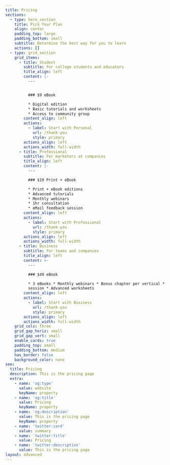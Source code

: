 ```yaml
---
title: Pricing
sections:
  - type: hero_section
    title: Pick Your Plan
    align: center
    padding_top: large
    padding_bottom: small
    subtitle: Determine the best way for you to learn
    actions: []
  - type: grid_section
    grid_items:
      - title: Student
        subtitle: For college students and educators
        title_align: left
        content: |-
          ---


          ### $9 eBook

          * Digital edition
          * Basic tutorials and worksheets
          * Access to community group
        content_align: left
        actions:
          - label: Start with Personal
            url: /thank-you
            style: primary
        actions_align: left
        actions_width: full-width
      - title: Professional
        subtitle: For marketers at companies
        title_align: left
        content: |-
          ---

          ### $19 Print + eBook

          * Print + eBook editions
          * Advanced tutorials
          * Monthly webinars
          * 1hr consultation
          * eMail feedback session
        content_align: left
        actions:
          - label: Start with Professional
            url: /thank-you
            style: primary
        actions_align: left
        actions_width: full-width
      - title: Business
        subtitle: For teams and companies
        title_align: left
        content: >-
          ---

          ### $49 eBook

          * 3 eBooks * Monthly webinars * Bonus chapter per vertical * Live Q&A
          session * Advanced worksheets
        content_align: left
        actions:
          - label: Start with Business
            url: /thank-you
            style: primary
        actions_align: left
        actions_width: full-width
    grid_cols: three
    grid_gap_horiz: small
    grid_gap_vert: small
    enable_cards: true
    padding_top: small
    padding_bottom: medium
    has_border: false
    background_color: none
seo:
  title: Pricing
  description: This is the pricing page
  extra:
    - name: 'og:type'
      value: website
      keyName: property
    - name: 'og:title'
      value: Pricing
      keyName: property
    - name: 'og:description'
      value: This is the pricing page
      keyName: property
    - name: 'twitter:card'
      value: summary
    - name: 'twitter:title'
      value: Pricing
    - name: 'twitter:description'
      value: This is the pricing page
layout: advanced
---
```

